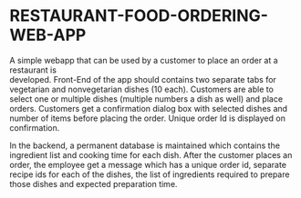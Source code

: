 # RESTAURANT-FOOD-ORDERING-WEB-APP

A simple webapp that can be used by a customer to place an order at a restaurant is                            
developed. 
Front-End of the app should contains two separate tabs for vegetarian and nonvegetarian
dishes (10 each). 
Customers are able to select one or multiple dishes (multiple numbers a dish as well) and place orders. 
Customers get a confirmation dialog box with selected dishes and number of items before placing the order. 
Unique order Id is displayed on confirmation.

In the backend, a permanent database is maintained which contains the ingredient list and cooking time for each dish. 
After the customer places an order, the employee get a message which has a unique order id, separate recipe ids for each of the dishes, the list of ingredients required to prepare those dishes and expected preparation time. 

